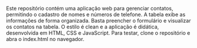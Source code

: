Este repositório contém uma aplicação web para gerenciar contatos, permitindo o cadastro de nomes e números de telefone. A tabela exibe as informações de forma organizada. Basta preencher o formulário e visualizar os contatos na tabela. O estilo é clean e a aplicação é didática, desenvolvida em HTML, CSS e JavaScript. Para testar, clone o repositório e abra o index.html no navegador.

